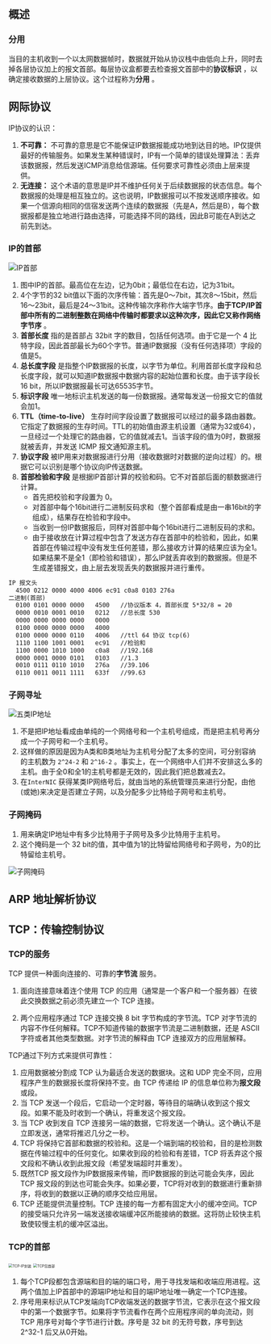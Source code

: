## 概述

### 分用

当目的主机收到一个以太网数据帧时，数据就开始从协议栈中由低向上升，同时去掉各层协议加上的报文首部。每层协议盒都要去检查报文首部中的**协议标识** ，以确定接收数据的上层协议。这个过程称为**分用** 。

## 网际协议

IP协议的认识：

1. **不可靠：** 不可靠的意思是它不能保证IP数据报能成功地到达目的地。IP仅提供最好的传输服务。如果发生某种错误时，IP有一个简单的错误处理算法：丢弃该数据报，然后发送ICMP消息给信源端。任何要求可靠性必须由上层来提供。
2. **无连接：** 这个术语的意思是IP并不维护任何关于后续数据报的状态信息。每个数据报的处理是相互独立的。这也说明，IP数据报可以不按发送顺序接收。如果一个信源向相同的信宿发送两个连续的数据报（先是A，然后是B），每个数据报都是独立地进行路由选择，可能选择不同的路线，因此B可能在A到达之前先到达。

### IP的首部

![IP首部](./image/IP首部.png)

1. 图中IP的首部。最高位在左边，记为0bit；最低位在右边，记为31bit。
2. 4个字节的32 bit值以下面的次序传输：首先是0～7bit，其次8～15bit，然后16～23bit，最后是24～31bit。这种传输次序称作大端字节序。**由于TCP/IP首部中所有的二进制整数在网络中传输时都要求以这种次序，因此它又称作网络字节序** 。
3. **首部长度** 指的是首部占 32bit 字的数目，包括任何选项。由于它是一个 4 比特字段，因此首部最长为60个字节。普通IP数据报（没有任何选择项）字段的值是5。
4. **总长度字段** 是指整个IP数据报的长度，以字节为单位。利用首部长度字段和总长度字段，就可以知道IP数据报中数据内容的起始位置和长度。由于该字段长 16 bit，所以IP数据报最长可达65535字节。
5. **标识字段** 唯一地标识主机发送的每一份数据报。通常每发送一份报文它的值就会加1。
6. **TTL（time-to-live）** 生存时间字段设置了数据报可以经过的最多路由器数。它指定了数据报的生存时间。TTL的初始值由源主机设置（通常为32或64），一旦经过一个处理它的路由器，它的值就减去1。当该字段的值为0时，数据报就被丢弃，并发送 ICMP 报文通知源主机。
7. **协议字段** 被IP用来对数据报进行分用（接收数据时对数据的逆向过程）的。根据它可以识别是哪个协议向IP传送数据。
8. **首部检验和字段** 是根据IP首部计算的校验和码。它不对首部后面的额数据进行计算。
   * 首先把校验和字段置为 0。
   * 对首部中每个16bit进行二进制反码求和（整个首部看成是由一串16bit的字组成），结果存在检验和字段中。
   * 当收到一份IP数据报后，同样对首部中每个16bit进行二进制反码的求和。
   * 由于接收放在计算过程中包含了发送方存在首部中的检验和，因此，如果首部在传输过程中没有发生任何差错，那么接收方计算的结果应该为全1。如果结果不是全1（即检验和错误），那么IP就丢弃收到的数据报。但是不生成差错报文，由上层去发现丢失的数据报并进行重传。

```html
IP 报文头
  4500 0212 0000 4000 4006 ec91 c0a8 0103 276a
二进制(首部)
  0100 0101 0000 0000   4500   //协议版本 4，首部长度 5*32/8 = 20
  0000 0010 0001 0010   0212   //总长度 530
  0000 0000 0000 0000   0000
  0100 0000 0000 0000   4000
  0100 0000 0000 0110   4006   //ttl 64 协议 tcp(6)
  1110 1100 1001 0001   ec91   //检验和
  1100 0000 1010 1000   c0a8   //192.168
  0000 0001 0000 0101   0103   //1.3
  0010 0111 0110 1010   276a   //39.106
  0110 0011 0011 1111   633f   //99.63
```

### 子网寻址

![五类IP地址](./image/五类IP地址.png)

1. 不是把IP地址看成由单纯的一个网络号和一个主机号组成，而是把主机号再分成一个子网号和一个主机号。
2. 这样做的原因是因为A类和B类地址为主机号分配了太多的空间，可分别容纳的主机数为 `2^24-2` 和 `2^16-2` 。事实上，在一个网络中人们并不安排这么多的主机。由于全0和全1的主机号都是无效的，因此我们把总数减去2。
3. 在`InterNIC` 获得某类IP网络号后，就由当地的系统管理员来进行分配，由他(或她)来决定是否建立子网，以及分配多少比特给子网号和主机号。

### 子网掩码

1. 用来确定IP地址中有多少比特用于子网号及多少比特用于主机号。
2. 这个掩码是一个 32 bit的值，其中值为1的比特留给网络号和子网号，为0的比特留给主机号。

![子网掩码](./image/子网掩码.png)

## ARP 地址解析协议





## TCP：传输控制协议

### TCP的服务

TCP 提供一种面向连接的、可靠的**字节流** 服务。

1. 面向连接意味着连个使用 TCP 的应用（通常是一个客户和一个服务器）在彼此交换数据之前必须先建立一个 TCP 连接。

2. 两个应用程序通过 TCP 连接交换 8 bit 字节构成的字节流。TCP 对字节流的内容不作任何解释。TCP不知道传输的数据字节流是二进制数据，还是 ASCII 字符或者其他类型数据。对字节流的解释由 TCP 连接双方的应用层解释。

TCP通过下列方式来提供可靠性：

1. 应用数据被分割成 TCP 认为最适合发送的数据块。这和 UDP 完全不同，应用程序产生的数据报长度将保持不变。由 TCP 传递给 IP 的信息单位称为**报文段** 或段。
2. 当 TCP 发送一个段后，它启动一个定时器，等待目的端确认收到这个报文段。如果不能及时收到一个确认，将重发这个报文段。
3. 当 TCP 收到发自 TCP 连接另一端的数据，它将发送一个确认。这个确认不是立即发送，通常将推迟几分之一秒。
4. TCP 将保持它首部和数据的校验和。这是一个端到端的校验和，目的是检测数据在传输过程中的任何变化。如果收到段的检验和有差错，TCP 将丢弃这个报文段和不确认收到此报文段（希望发端超时并重发）。
5. 既然TCP 报文段作为IP数据报来传输，而IP数据报的到达可能会失序，因此 TCP 报文段的到达也可能会失序。如果必要，TCP将对收到的数据进行重新排序，将收到的数据以正确的顺序交给应用层。
6. TCP 还能提供流量控制。TCP 连接的每一方都有固定大小的缓冲空间。TCP的接受端只允许另一端发送接收端缓冲区所能接纳的数据。这将防止较快主机致使较慢主机的缓冲区溢出。

### TCP的首部

<img src="./image/TCP-IP封装.png" alt="TCP-IP封装" style="zoom:50%;" />

<img src="./image/TCP包首部.png" alt="TCP包首部" style="zoom:50%;" />

1. 每个TCP段都包含源端和目的端的端口号，用于寻找发端和收端应用进程。这两个值加上IP首部中的源端IP地址和目的端IP地址唯一确定一个TCP连接。
2. 序号用来标识从TCP发端向TCP收端发送的数据字节流，它表示在这个报文段中的第一个数据字节。如果将字节流看作在两个应用程序间的单向流动，则 TCP 用序号对每个字节进行计数。序号是 32 bit 的无符号数，序号到达 2^32-1 后又从0开始。